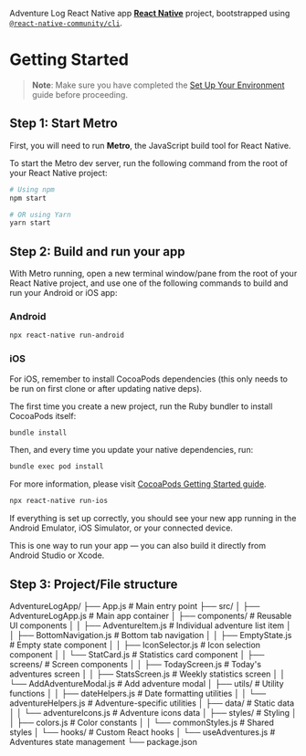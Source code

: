 Adventure Log React Native app [**React Native**](https://reactnative.dev) project, bootstrapped using [`@react-native-community/cli`](https://github.com/react-native-community/cli).

# Getting Started

> **Note**: Make sure you have completed the [Set Up Your Environment](https://reactnative.dev/docs/set-up-your-environment) guide before proceeding.

## Step 1: Start Metro

First, you will need to run **Metro**, the JavaScript build tool for React Native.

To start the Metro dev server, run the following command from the root of your React Native project:

```sh
# Using npm
npm start

# OR using Yarn
yarn start
```

## Step 2: Build and run your app

With Metro running, open a new terminal window/pane from the root of your React Native project, and use one of the following commands to build and run your Android or iOS app:

### Android

```sh
npx react-native run-android
```

### iOS

For iOS, remember to install CocoaPods dependencies (this only needs to be run on first clone or after updating native deps).

The first time you create a new project, run the Ruby bundler to install CocoaPods itself:

```sh
bundle install
```

Then, and every time you update your native dependencies, run:

```sh
bundle exec pod install
```

For more information, please visit [CocoaPods Getting Started guide](https://guides.cocoapods.org/using/getting-started.html).

```sh
npx react-native run-ios
```

If everything is set up correctly, you should see your new app running in the Android Emulator, iOS Simulator, or your connected device.

This is one way to run your app — you can also build it directly from Android Studio or Xcode.

## Step 3: Project/File structure

AdventureLogApp/
├── App.js                          # Main entry point
├── src/
│   ├── AdventureLogApp.js          # Main app container
│   ├── components/                  # Reusable UI components
│   │   ├── AdventureItem.js        # Individual adventure list item
│   │   ├── BottomNavigation.js     # Bottom tab navigation
│   │   ├── EmptyState.js           # Empty state component
│   │   ├── IconSelector.js         # Icon selection component
│   │   └── StatCard.js             # Statistics card component
│   ├── screens/                    # Screen components
│   │   ├── TodayScreen.js          # Today's adventures screen
│   │   ├── StatsScreen.js          # Weekly statistics screen
│   │   └── AddAdventureModal.js    # Add adventure modal
│   ├── utils/                      # Utility functions
│   │   ├── dateHelpers.js          # Date formatting utilities
│   │   └── adventureHelpers.js     # Adventure-specific utilities
│   ├── data/                       # Static data
│   │   └── adventureIcons.js       # Adventure icons data
│   ├── styles/                     # Styling
│   │   ├── colors.js               # Color constants
│   │   └── commonStyles.js         # Shared styles
│   └── hooks/                      # Custom React hooks
│       └── useAdventures.js        # Adventures state management
└── package.json


